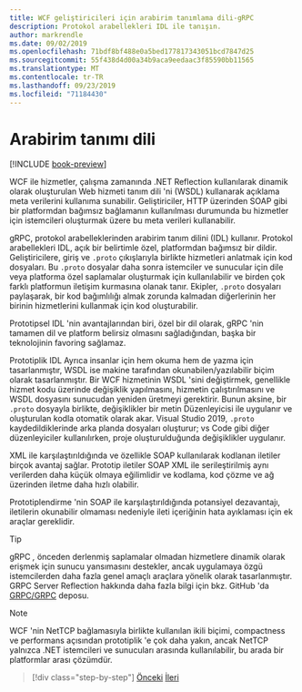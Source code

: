 ```yaml
---
title: WCF geliştiricileri için arabirim tanımlama dili-gRPC
description: Protokol arabellekleri IDL ile tanışın.
author: markrendle
ms.date: 09/02/2019
ms.openlocfilehash: 71bdf8bf488e0a5bed177817343051bcd7847d25
ms.sourcegitcommit: 55f438d4d00a34b9aca9eedaac3f85590bb11565
ms.translationtype: MT
ms.contentlocale: tr-TR
ms.lasthandoff: 09/23/2019
ms.locfileid: "71184430"
---
```

# <a name="interface-definition-language"></a>Arabirim tanımı dili

[!INCLUDE [book-preview](../../../includes/book-preview.md)]

WCF ile hizmetler, çalışma zamanında .NET Reflection kullanılarak dinamik olarak oluşturulan Web hizmeti tanım dili 'ni (WSDL) kullanarak açıklama meta verilerini kullanıma sunabilir. Geliştiriciler, HTTP üzerinden SOAP gibi bir platformdan bağımsız bağlamanın kullanılması durumunda bu hizmetler için istemcileri oluşturmak üzere bu meta verileri kullanabilir.

gRPC, protokol arabelleklerinden arabirim tanım dilini (IDL) kullanır. Protokol arabellekleri IDL, açık bir belirtimle özel, platformdan bağımsız bir dildir. Geliştiricilere, giriş ve `.proto` çıkışlarıyla birlikte hizmetleri anlatmak için kod dosyaları. Bu `.proto` dosyalar daha sonra istemciler ve sunucular için dile veya platforma özel saplamalar oluşturmak için kullanılabilir ve birden çok farklı platformun iletişim kurmasına olanak tanır. Ekipler, `.proto` dosyaları paylaşarak, bir kod bağımlılığı almak zorunda kalmadan diğerlerinin her birinin hizmetlerini kullanmak için kod oluşturabilir.

Prototipsel IDL 'nin avantajlarından biri, özel bir dil olarak, gRPC 'nin tamamen dil ve platform belirsiz olmasını sağladığından, başka bir teknolojinin favoring sağlamaz.

Prototiplik IDL Ayrıca insanlar için hem okuma hem de yazma için tasarlanmıştır, WSDL ise makine tarafından okunabilen/yazılabilir biçim olarak tasarlanmıştır. Bir WCF hizmetinin WSDL 'sini değiştirmek, genellikle hizmet kodu üzerinde değişiklik yapılmasını, hizmetin çalıştırılmasını ve WSDL dosyasını sunucudan yeniden üretmeyi gerektirir. Bunun aksine, bir `.proto` dosyayla birlikte, değişiklikler bir metin Düzenleyicisi ile uygulanır ve oluşturulan kodla otomatik olarak akar. Visual Studio 2019, `.proto` kaydedildiklerinde arka planda dosyaları oluşturur; vs Code gibi diğer düzenleyiciler kullanılırken, proje oluşturulduğunda değişiklikler uygulanır.

XML ile karşılaştırıldığında ve özellikle SOAP kullanılarak kodlanan iletiler birçok avantaj sağlar. Prototip iletiler SOAP XML ile serileştirilmiş aynı verilerden daha küçük olmaya eğilimlidir ve kodlama, kod çözme ve ağ üzerinden iletme daha hızlı olabilir.

Prototiplendirme 'nin SOAP ile karşılaştırıldığında potansiyel dezavantajı, iletilerin okunabilir olmaması nedeniyle ileti içeriğinin hata ayıklaması için ek araçlar gereklidir.

> [!TIP]
> gRPC *,* önceden derlenmiş saplamalar olmadan hizmetlere dinamik olarak erişmek için sunucu yansımasını destekler, ancak uygulamaya özgü istemcilerden daha fazla genel amaçlı araçlara yönelik olarak tasarlanmıştır. GRPC Server Reflection hakkında daha fazla bilgi için bkz. GitHub 'da [GRPC/GRPC](https://github.com/grpc/grpc/blob/master/doc/server-reflection.md) deposu.

> [!NOTE]
> WCF 'nin NetTCP bağlamasıyla birlikte kullanılan ikili biçimi, compactness ve performans açısından prototiplik 'e çok daha yakın, ancak NetTCP yalnızca .NET istemcileri ve sunucuları arasında kullanılabilir, bu arada bir platformlar arası çözümdür.

>[!div class="step-by-step"]
>[Önceki](approach.md)
>[İleri](network-protocols.md)
